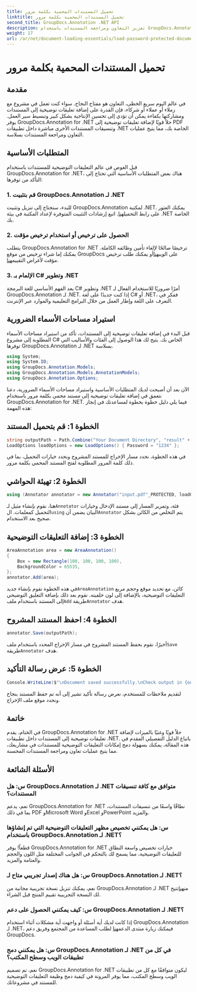 ```yaml
---
title: تحميل المستندات المحمية بكلمة مرور
linktitle: تحميل المستندات المحمية بكلمة مرور
second_title: GroupDocs.Annotation .NET API
description: تعزيز التعاون ومراجعة المستندات باستخدام GroupDocs.Annotation لـ .NET. قم بإضافة تعليقات توضيحية إلى ملف PDF والمزيد بسلاسة أكبر في تطبيقات .NET الخاصة بك.
weight: 17
url: /ar/net/document-loading-essentials/load-password-protected-documents/
---
```


# تحميل المستندات المحمية بكلمة مرور

## مقدمة
في عالم اليوم سريع الخطى، التعاون هو مفتاح النجاح. سواء كنت تعمل في مشروع مع زملاء أو عملاء أو شركاء، فإن القدرة على إضافة تعليقات توضيحية إلى المستندات ومشاركتها بكفاءة يمكن أن تؤدي إلى تحسين الإنتاجية بشكل كبير وتبسيط سير العمل. يوفر GroupDocs.Annotation for .NET حلاً قويًا لإضافة تعليقات توضيحية إلى PDF وتنسيقات المستندات الأخرى مباشرة داخل تطبيقات .NET الخاصة بك، مما يتيح عمليات التعاون ومراجعة المستندات بسلاسة.
## المتطلبات الأساسية
قبل الغوص في عالم التعليقات التوضيحية للمستندات باستخدام GroupDocs.Annotation for .NET، هناك بعض المتطلبات الأساسية التي تحتاج إلى التأكد من توفرها:
### 1. قم بتثبيت GroupDocs.Annotation لـ .NET
 للبدء، ستحتاج إلى تنزيل وتثبيت GroupDocs.Annotation لمكتبة .NET. يمكنك العثور على رابط التحميل[هنا](https://releases.groupdocs.com/annotation/net/). اتبع إرشادات التثبيت المتوفرة لإعداد المكتبة في بيئة .NET الخاصة بك.
### 2. الحصول على ترخيص أو استخدام ترخيص مؤقت
 يتطلب GroupDocs.Annotation for .NET ترخيصًا صالحًا لإلغاء تأمين وظائفه الكاملة. يمكنك إما شراء ترخيص من موقع GroupDocs على الويب[هنا](https://purchase.groupdocs.com/buy)أو يمكنك طلب ترخيص مؤقت لأغراض التقييم[هنا](https://purchase.groupdocs.com/temporary-license/).
### 3. الإلمام بـ C# وتطوير .NET
يعد الفهم الأساسي للغة البرمجة C# وتطوير .NET أمرًا ضروريًا للاستخدام الفعال لـ GroupDocs.Annotation لـ .NET. إذا كنت جديدًا على لغة C# أو .NET، ففكر في التعرف على اللغة وإطار العمل من خلال البرامج التعليمية والموارد عبر الإنترنت.

## استيراد مساحات الأسماء الضرورية
قبل البدء في إضافة تعليقات توضيحية إلى المستندات، تأكد من استيراد مساحات الأسماء المطلوبة إلى مشروع C# الخاص بك. يتيح لك هذا الوصول إلى الفئات والأساليب التي توفرها GroupDocs.Annotation لـ .NET بسلاسة.
```csharp
using System;
using System.IO;
using GroupDocs.Annotation.Models;
using GroupDocs.Annotation.Models.AnnotationModels;
using GroupDocs.Annotation.Options;
```

الآن بعد أن أصبحت لديك المتطلبات الأساسية واستيراد مساحات الأسماء الضرورية، دعنا نتعمق في إضافة تعليقات توضيحية إلى مستند محمي بكلمة مرور باستخدام GroupDocs.Annotation for .NET. فيما يلي دليل خطوة بخطوة لمساعدتك في إنجاز هذه المهمة:
## الخطوة 1: قم بتحميل المستند
```csharp
string outputPath = Path.Combine("Your Document Directory", "result" + Path.GetExtension("input.pdf"));
LoadOptions loadOptions = new LoadOptions() { Password = "1234" };
```
في هذه الخطوة، نحدد مسار الإخراج للمستند المشروح ونحدد خيارات التحميل، بما في ذلك كلمة المرور المطلوبة لفتح المستند المحمي بكلمة مرور.
## الخطوة 2: تهيئة الحواشي
```csharp
using (Annotator annotator = new Annotator("input.pdf"_PROTECTED, loadOptions))
```
 هنا، نقوم بإنشاء مثيل لـ`Annotator` فئة، وتمرير المسار إلى مستند الإدخال وخيارات التحميل كمعلمات. ال`using` البيان يضمن أن`Annotator` يتم التخلص من الكائن بشكل صحيح بعد الاستخدام.
## الخطوة 3: إضافة التعليقات التوضيحية
```csharp
AreaAnnotation area = new AreaAnnotation()
{
    Box = new Rectangle(100, 100, 100, 100),
    BackgroundColor = 65535,
};
annotator.Add(area);
```
 في هذه الخطوة نقوم بإنشاء جديد`AreaAnnotation` كائن، مع تحديد موقع وحجم مربع التعليقات التوضيحية، بالإضافة إلى لون خلفيته. نقوم بعد ذلك بإضافة التعليق التوضيحي إلى المستند باستخدام ملف`Add` طريقة`Annotator` هدف.
## الخطوة 4: احفظ المستند المشروح
```csharp
annotator.Save(outputPath);
```
 أخيرًا، نقوم بحفظ المستند المشروح في مسار الإخراج المحدد باستخدام ملف`Save` طريقة`Annotator` هدف.
## الخطوة 5: عرض رسالة التأكيد
```csharp
Console.WriteLine($"\nDocument saved successfully.\nCheck output in {outputPath}.");
```
لتقديم ملاحظات للمستخدم، نعرض رسالة تأكيد تشير إلى أنه تم حفظ المستند بنجاح ونحدد موقع ملف الإخراج.

## خاتمة
في الختام، يقدم GroupDocs.Annotation for .NET حلاً قويًا وغنيًا بالميزات لإضافة تعليقات توضيحية إلى المستندات داخل تطبيقات .NET. باتباع الدليل التفصيلي المقدم في هذه المقالة، يمكنك بسهولة دمج إمكانات التعليقات التوضيحية للمستندات في مشاريعك، مما يتيح عمليات تعاون ومراجعة المستندات المحسنة.
## الأسئلة الشائعة
### س: هل GroupDocs.Annotation لـ .NET متوافق مع كافة تنسيقات المستندات؟
نعم، يدعم GroupDocs.Annotation for .NET نطاقًا واسعًا من تنسيقات المستندات، بما في ذلك PDF وMicrosoft Word وExcel وPowerPoint والمزيد.
### س: هل يمكنني تخصيص مظهر التعليقات التوضيحية التي تم إنشاؤها باستخدام GroupDocs.Annotation لـ .NET؟
قطعاً! يوفر GroupDocs.Annotation for .NET خيارات تخصيص واسعة النطاق للتعليقات التوضيحية، مما يسمح لك بالتحكم في الجوانب المختلفة مثل اللون والحجم والعتامة والمزيد.
### س: هل هناك إصدار تجريبي متاح لـ GroupDocs.Annotation لـ .NET؟
 نعم، يمكنك تنزيل نسخة تجريبية مجانية من GroupDocs.Annotation لـ .NET من[هنا](https://releases.groupdocs.com/)تتيح لك النسخة التجريبية تقييم المنتج قبل الشراء.
### س: كيف يمكنني الحصول على دعم GroupDocs.Annotation لـ .NET؟
 إذا كانت لديك أية أسئلة أو واجهت أية مشكلات أثناء استخدام GroupDocs.Annotation لـ .NET، فيمكنك زيارة منتدى الدعم[هنا](https://forum.groupdocs.com/c/annotation/10) لطلب المساعدة من المجتمع وفريق دعم GroupDocs.
### س: هل يمكنني دمج GroupDocs.Annotation لـ .NET في كل من تطبيقات الويب وسطح المكتب؟
نعم، تم تصميم GroupDocs.Annotation for .NET ليكون متوافقًا مع كل من تطبيقات الويب وسطح المكتب، مما يوفر المرونة في كيفية دمج وظيفة التعليقات التوضيحية للمستند في مشروعاتك.